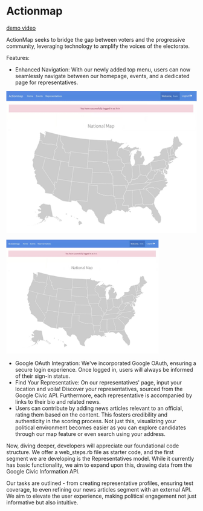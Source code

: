 # Actionmap

[demo video](https://www.youtube.com/watch?v=K8rLec6Satc)

ActionMap seeks to bridge the gap between voters and the progressive community, leveraging technology to amplify the voices of the electorate.

Features:

- Enhanced Navigation: With our newly added top menu, users can now seamlessly navigate between our homepage, events, and a dedicated page for representatives.
  
![image](assets/actionmap-login.jpg)

<img src="assets/actionmap-login.jpg/" width="80%">

- Google OAuth Integration: We've incorporated Google OAuth, ensuring a secure login experience. Once logged in, users will always be informed of their sign-in status.
- Find Your Representative: On our representatives' page, input your location and voila! Discover your representatives, sourced from the Google Civic API. Furthermore, each representative is accompanied by links to their bio and related news.
- Users can contribute by adding news articles relevant to an official, rating them based on the content. This fosters credibility and authenticity in the scoring process. Not just this, visualizing your political environment becomes easier as you can explore candidates through our map feature or even search using your address.
  
Now, diving deeper, developers will appreciate our foundational code structure. We offer a web_steps.rb file as starter code, and the first segment we are developing is the Representatives model. While it currently has basic functionality, we aim to expand upon this, drawing data from the Google Civic Information API.

Our tasks are outlined - from creating representative profiles, ensuring test coverage, to even refining our news articles segment with an external API. We aim to elevate the user experience, making political engagement not just informative but also intuitive.
